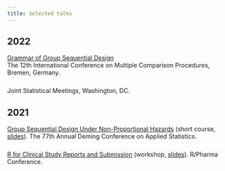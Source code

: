 ```yaml
---
title: Selected talks
---
```


<style>
ul { padding-inline-start: 0px; list-style-type: none; }
li { margin-bottom: 25px; }
</style>

## 2022

- [Grammar of Group Sequential Design](/talks/grammar-of-gsd-bremen/)
  - The 12th International Conference on Multiple Comparison Procedures, Bremen, Germany. 
  - Joint Statistical Meetings, Washington, DC.

## 2021

- [Group Sequential Design Under Non-Proportional Hazards](https://keaven.github.io/gsd-deming/)
  (short course, [slides](https://keaven.github.io/gsd-deming/slides/)).
  The 77th Annual Deming Conference on Applied Statistics.
- [R for Clinical Study Reports and Submission](https://r4csr.org/)
  (workshop, [slides](https://r4csr.org/slides/workshop-slides.html)).
  R/Pharma Conference.
